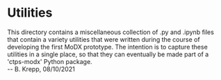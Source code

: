 # Utilities

This directory contains a miscellaneous collection of .py and .ipynb files that contain a variety utilities
that were written during the course of developing the first MoDX prototype. The intention is to capture these
utilities in a single place, so that they can eventually be made part of a 'ctps-modx' Python package.  
-- B. Krepp, 08/10/2021
